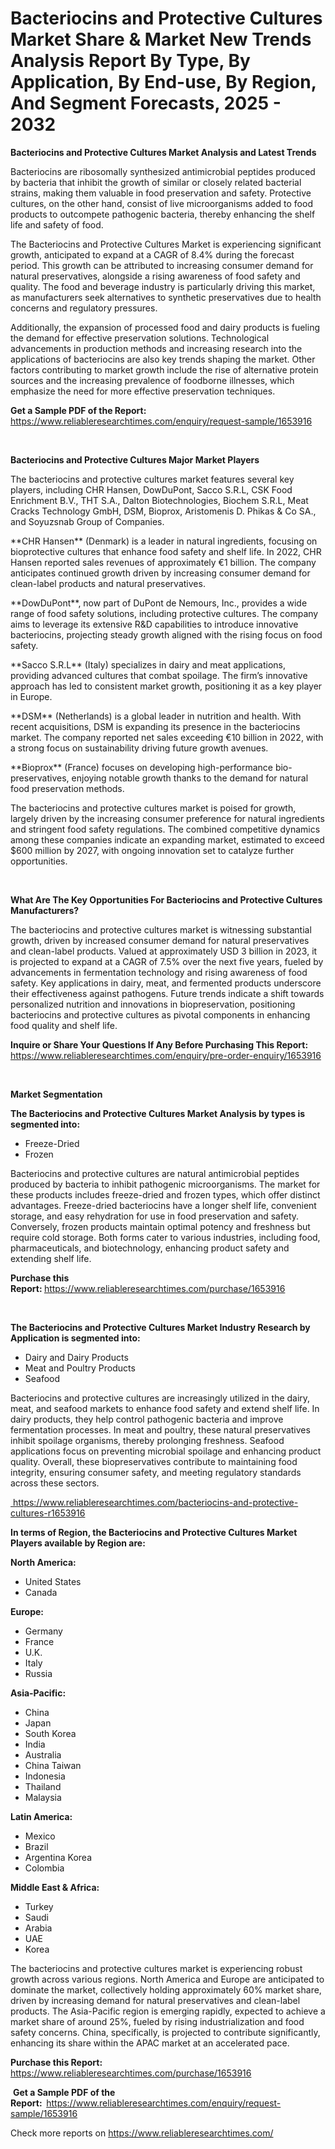 <p><h1>Bacteriocins and Protective Cultures Market Share & Market New Trends Analysis Report By Type, By Application, By End-use, By Region, And Segment Forecasts, 2025 - 2032</h1></p><p><strong>Bacteriocins and Protective Cultures Market Analysis and Latest Trends</strong></p>
<p><p>Bacteriocins are ribosomally synthesized antimicrobial peptides produced by bacteria that inhibit the growth of similar or closely related bacterial strains, making them valuable in food preservation and safety. Protective cultures, on the other hand, consist of live microorganisms added to food products to outcompete pathogenic bacteria, thereby enhancing the shelf life and safety of food.</p><p>The Bacteriocins and Protective Cultures Market is experiencing significant growth, anticipated to expand at a CAGR of 8.4% during the forecast period. This growth can be attributed to increasing consumer demand for natural preservatives, alongside a rising awareness of food safety and quality. The food and beverage industry is particularly driving this market, as manufacturers seek alternatives to synthetic preservatives due to health concerns and regulatory pressures.</p><p>Additionally, the expansion of processed food and dairy products is fueling the demand for effective preservation solutions. Technological advancements in production methods and increasing research into the applications of bacteriocins are also key trends shaping the market. Other factors contributing to market growth include the rise of alternative protein sources and the increasing prevalence of foodborne illnesses, which emphasize the need for more effective preservation techniques.</p></p>
<p><strong>Get a Sample PDF of the Report:&nbsp;</strong> <a href="https://www.reliableresearchtimes.com/enquiry/request-sample/1653916?utm_campaign=2209&utm_medium=2&utm_source=Github&utm_content=ia&utm_term=08032025&utm_id=bacteriocins-and-protective-cultures">https://www.reliableresearchtimes.com/enquiry/request-sample/1653916</a></p>
<p>&nbsp;</p>
<p><strong>Bacteriocins and Protective Cultures Major Market Players</strong></p>
<p><p>The bacteriocins and protective cultures market features several key players, including CHR Hansen, DowDuPont, Sacco S.R.L, CSK Food Enrichment B.V., THT S.A., Dalton Biotechnologies, Biochem S.R.L, Meat Cracks Technology GmbH, DSM, Bioprox, Aristomenis D. Phikas & Co SA., and Soyuzsnab Group of Companies.</p><p>**CHR Hansen** (Denmark) is a leader in natural ingredients, focusing on bioprotective cultures that enhance food safety and shelf life. In 2022, CHR Hansen reported sales revenues of approximately €1 billion. The company anticipates continued growth driven by increasing consumer demand for clean-label products and natural preservatives.</p><p>**DowDuPont**, now part of DuPont de Nemours, Inc., provides a wide range of food safety solutions, including protective cultures. The company aims to leverage its extensive R&D capabilities to introduce innovative bacteriocins, projecting steady growth aligned with the rising focus on food safety.</p><p>**Sacco S.R.L** (Italy) specializes in dairy and meat applications, providing advanced cultures that combat spoilage. The firm’s innovative approach has led to consistent market growth, positioning it as a key player in Europe.</p><p>**DSM** (Netherlands) is a global leader in nutrition and health. With recent acquisitions, DSM is expanding its presence in the bacteriocins market. The company reported net sales exceeding €10 billion in 2022, with a strong focus on sustainability driving future growth avenues.</p><p>**Bioprox** (France) focuses on developing high-performance bio-preservatives, enjoying notable growth thanks to the demand for natural food preservation methods.</p><p>The bacteriocins and protective cultures market is poised for growth, largely driven by the increasing consumer preference for natural ingredients and stringent food safety regulations. The combined competitive dynamics among these companies indicate an expanding market, estimated to exceed $600 million by 2027, with ongoing innovation set to catalyze further opportunities.</p></p>
<p>&nbsp;</p>
<p><strong>What Are The Key Opportunities For Bacteriocins and Protective Cultures Manufacturers?</strong></p>
<p><p>The bacteriocins and protective cultures market is witnessing substantial growth, driven by increased consumer demand for natural preservatives and clean-label products. Valued at approximately USD 3 billion in 2023, it is projected to expand at a CAGR of 7.5% over the next five years, fueled by advancements in fermentation technology and rising awareness of food safety. Key applications in dairy, meat, and fermented products underscore their effectiveness against pathogens. Future trends indicate a shift towards personalized nutrition and innovations in biopreservation, positioning bacteriocins and protective cultures as pivotal components in enhancing food quality and shelf life.</p></p>
<p><strong>Inquire or Share Your Questions If Any Before Purchasing This Report:</strong> <a href="https://www.reliableresearchtimes.com/enquiry/pre-order-enquiry/1653916?utm_campaign=2209&utm_medium=2&utm_source=Github&utm_content=ia&utm_term=08032025&utm_id=bacteriocins-and-protective-cultures">https://www.reliableresearchtimes.com/enquiry/pre-order-enquiry/1653916</a></p>
<p>&nbsp;</p>
<p><strong>Market Segmentation</strong></p>
<p><strong>The Bacteriocins and Protective Cultures Market Analysis by types is segmented into:</strong></p>
<p><ul><li>Freeze-Dried</li><li>Frozen</li></ul></p>
<p><p>Bacteriocins and protective cultures are natural antimicrobial peptides produced by bacteria to inhibit pathogenic microorganisms. The market for these products includes freeze-dried and frozen types, which offer distinct advantages. Freeze-dried bacteriocins have a longer shelf life, convenient storage, and easy rehydration for use in food preservation and safety. Conversely, frozen products maintain optimal potency and freshness but require cold storage. Both forms cater to various industries, including food, pharmaceuticals, and biotechnology, enhancing product safety and extending shelf life.</p></p>
<p><strong>Purchase this Report:&nbsp;</strong><a href="https://www.reliableresearchtimes.com/purchase/1653916?utm_campaign=2209&utm_medium=2&utm_source=Github&utm_content=ia&utm_term=08032025&utm_id=bacteriocins-and-protective-cultures">https://www.reliableresearchtimes.com/purchase/1653916</a></p>
<p>&nbsp;</p>
<p><strong>The Bacteriocins and Protective Cultures Market Industry Research by Application is segmented into:</strong></p>
<p><ul><li>Dairy and Dairy Products</li><li>Meat and Poultry Products</li><li>Seafood</li></ul></p>
<p><p>Bacteriocins and protective cultures are increasingly utilized in the dairy, meat, and seafood markets to enhance food safety and extend shelf life. In dairy products, they help control pathogenic bacteria and improve fermentation processes. In meat and poultry, these natural preservatives inhibit spoilage organisms, thereby prolonging freshness. Seafood applications focus on preventing microbial spoilage and enhancing product quality. Overall, these biopreservatives contribute to maintaining food integrity, ensuring consumer safety, and meeting regulatory standards across these sectors.</p></p>
<p><a href="https://www.reliableresearchtimes.com/bacteriocins-and-protective-cultures-r1653916?utm_campaign=2209&utm_medium=2&utm_source=Github&utm_content=ia&utm_term=08032025&utm_id=bacteriocins-and-protective-cultures">&nbsp;https://www.reliableresearchtimes.com/bacteriocins-and-protective-cultures-r1653916</a></p>
<p><strong>In terms of Region, the Bacteriocins and Protective Cultures Market Players available by Region are:</strong></p>
<p>
    <p> <strong> North America: </strong>
        <ul>
            <li>United States</li>
            <li>Canada</li>
        </ul>
        </p> 
    <p> <strong> Europe: </strong>
        <ul>
            <li>Germany</li>
            <li>France</li>
            <li>U.K.</li>
            <li>Italy</li>
            <li>Russia</li>
        </ul>
        </p> 
    <p> <strong> Asia-Pacific: </strong>
        <ul>
            <li>China</li>
            <li>Japan</li>
            <li>South Korea</li>
            <li>India</li>
            <li>Australia</li>
            <li>China Taiwan</li>
            <li>Indonesia</li>
            <li>Thailand</li>
            <li>Malaysia</li>
        </ul>
        </p> 
    <p> <strong> Latin America: </strong>
        <ul>
            <li>Mexico</li>
            <li>Brazil</li>
            <li>Argentina Korea</li>
            <li>Colombia</li>
        </ul>
        </p> 
    <p> <strong> Middle East & Africa: </strong>
        <ul>
            <li>Turkey</li>
            <li>Saudi</li>
            <li>Arabia</li>
            <li>UAE</li>
            <li>Korea</li>
        </ul>
    </p>
    </p>
<p><p>The bacteriocins and protective cultures market is experiencing robust growth across various regions. North America and Europe are anticipated to dominate the market, collectively holding approximately 60% market share, driven by increasing demand for natural preservatives and clean-label products. The Asia-Pacific region is emerging rapidly, expected to achieve a market share of around 25%, fueled by rising industrialization and food safety concerns. China, specifically, is projected to contribute significantly, enhancing its share within the APAC market at an accelerated pace.</p></p>
<p><strong>Purchase this Report: </strong><a href="https://www.reliableresearchtimes.com/purchase/1653916?utm_campaign=2209&utm_medium=2&utm_source=Github&utm_content=ia&utm_term=08032025&utm_id=bacteriocins-and-protective-cultures">https://www.reliableresearchtimes.com/purchase/1653916</a></p>
<p>&nbsp;<strong>Get a Sample PDF of the Report:&nbsp;&nbsp;</strong><a href="https://www.reliableresearchtimes.com/enquiry/request-sample/1653916?utm_campaign=2209&utm_medium=2&utm_source=Github&utm_content=ia&utm_term=08032025&utm_id=bacteriocins-and-protective-cultures">https://www.reliableresearchtimes.com/enquiry/request-sample/1653916</a></p>
<p><strong></strong></p>
<p>Check more reports on <a href="https://www.reliableresearchtimes.com/?utm_campaign=2209&utm_medium=2&utm_source=Github&utm_content=ia&utm_term=08032025&utm_id=bacteriocins-and-protective-cultures">https://www.reliableresearchtimes.com/</a></p>